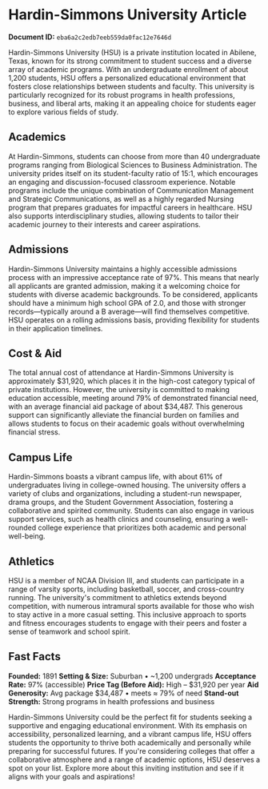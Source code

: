 # Hardin-Simmons University Article

**Document ID:** `eba6a2c2edb7eeb559da0fac12e7646d`

Hardin-Simmons University (HSU) is a private institution located in Abilene, Texas, known for its strong commitment to student success and a diverse array of academic programs. With an undergraduate enrollment of about 1,200 students, HSU offers a personalized educational environment that fosters close relationships between students and faculty. This university is particularly recognized for its robust programs in health professions, business, and liberal arts, making it an appealing choice for students eager to explore various fields of study.

## Academics
At Hardin-Simmons, students can choose from more than 40 undergraduate programs ranging from Biological Sciences to Business Administration. The university prides itself on its student-faculty ratio of 15:1, which encourages an engaging and discussion-focused classroom experience. Notable programs include the unique combination of Communication Management and Strategic Communications, as well as a highly regarded Nursing program that prepares graduates for impactful careers in healthcare. HSU also supports interdisciplinary studies, allowing students to tailor their academic journey to their interests and career aspirations.

## Admissions
Hardin-Simmons University maintains a highly accessible admissions process with an impressive acceptance rate of 97%. This means that nearly all applicants are granted admission, making it a welcoming choice for students with diverse academic backgrounds. To be considered, applicants should have a minimum high school GPA of 2.0, and those with stronger records—typically around a B average—will find themselves competitive. HSU operates on a rolling admissions basis, providing flexibility for students in their application timelines.

## Cost & Aid
The total annual cost of attendance at Hardin-Simmons University is approximately $31,920, which places it in the high-cost category typical of private institutions. However, the university is committed to making education accessible, meeting around 79% of demonstrated financial need, with an average financial aid package of about $34,487. This generous support can significantly alleviate the financial burden on families and allows students to focus on their academic goals without overwhelming financial stress.

## Campus Life
Hardin-Simmons boasts a vibrant campus life, with about 61% of undergraduates living in college-owned housing. The university offers a variety of clubs and organizations, including a student-run newspaper, drama groups, and the Student Government Association, fostering a collaborative and spirited community. Students can also engage in various support services, such as health clinics and counseling, ensuring a well-rounded college experience that prioritizes both academic and personal well-being.

## Athletics
HSU is a member of NCAA Division III, and students can participate in a range of varsity sports, including basketball, soccer, and cross-country running. The university's commitment to athletics extends beyond competition, with numerous intramural sports available for those who wish to stay active in a more casual setting. This inclusive approach to sports and fitness encourages students to engage with their peers and foster a sense of teamwork and school spirit.

## Fast Facts
**Founded:** 1891
**Setting & Size:** Suburban • ~1,200 undergrads
**Acceptance Rate:** 97% (accessible)
**Price Tag (Before Aid):** High – $31,920 per year
**Aid Generosity:** Avg package $34,487 • meets ≈ 79% of need
**Stand-out Strength:** Strong programs in health professions and business

Hardin-Simmons University could be the perfect fit for students seeking a supportive and engaging educational environment. With its emphasis on accessibility, personalized learning, and a vibrant campus life, HSU offers students the opportunity to thrive both academically and personally while preparing for successful futures. If you're considering colleges that offer a collaborative atmosphere and a range of academic options, HSU deserves a spot on your list. Explore more about this inviting institution and see if it aligns with your goals and aspirations!
